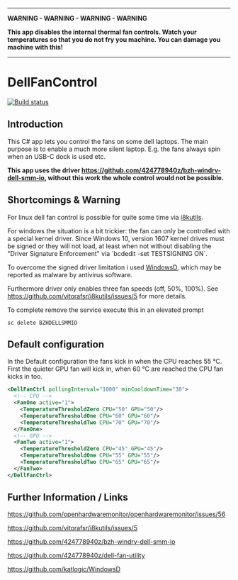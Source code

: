 ---------

**WARNING - WARNING - WARNING - WARNING**

**This app disables the internal thermal fan controls. Watch your temperatures so that you do not fry you machine. You can damage you machine with this!**

---------

# DellFanControl

[![Build status](https://ci.appveyor.com/api/projects/status/github/marcharding/DellFanControl?svg=true)](https://ci.appveyor.com/project/MarcHarding/dellfancontrol)

## Introduction

This C# app lets you control the fans on some dell laptops. The main purpose is to enable a much more silent laptop. E.g. the fans always spin when an USB-C dock is used etc.

**This app uses the driver https://github.com/424778940z/bzh-windrv-dell-smm-io, without this work the whole control would not be possible.**

## Shortcomings & Warning

For linux dell fan control is possible for quite some time via [i8kutils](https://github.com/vitorafsr/i8kutils).

For windows the situation is a bit trickier: the fan can only be controlled with a special kernel driver. Since Windows 10, version 1607 kernel drives must be signed or they will not load, at least when not without disabling the "Driver Signature Enforcement" via ´bcdedit -set TESTSIGNING ON`.

To overcome the signed driver limitation i used [WindowsD](https://github.com/katlogic/WindowsD), which may be reported as malware by antivirus software.

Furthermore driver only enables three fan speeds (off, 50%, 100%). See https://github.com/vitorafsr/i8kutils/issues/5 for more details.

To complete remove the service execute this in an elevated prompt
```
sc delete BZHDELLSMMIO
```

## Default configuration

In the Default configuration the fans kick in when the CPU reaches 55 °C. First the quieter GPU fan will kick in, when 60 °C are reached the CPU fan kicks in too.

```xml
<DellFanCtrl pollingInterval="1000" minCooldownTime="30">
  <!-- CPU -->
  <FanOne active="1">
    <TemperatureThresholdZero CPU="50" GPU="50"/>
    <TemperatureThresholdOne CPU="60" GPU="60"/>
    <TemperatureThresholdTwo CPU="70" GPU="70"/>
  </FanOne>
  <!-- GPU -->
  <FanTwo active="1">
    <TemperatureThresholdZero CPU="45" GPU="45"/>
    <TemperatureThresholdOne CPU="55" GPU="55"/>
    <TemperatureThresholdTwo CPU="65" GPU="65"/>
  </FanTwo>
</DellFanCtrl>
```

## Further Information / Links

https://github.com/openhardwaremonitor/openhardwaremonitor/issues/56

https://github.com/vitorafsr/i8kutils/issues/5

https://github.com/424778940z/bzh-windrv-dell-smm-io

https://github.com/424778940z/dell-fan-utility

https://github.com/katlogic/WindowsD

